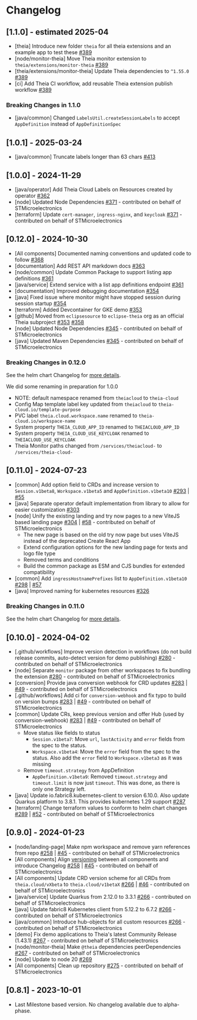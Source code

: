 # Changelog

## [1.1.0] - estimated 2025-04

- [theia] Introduce new folder `theia` for all theia extensions and an example app to test these [#389](https://github.com/eclipse-theia/theia-cloud/pull/389)
- [node/monitor-theia] Move Theia monitor extension to `theia/extensions/monitor-theia` [#389](https://github.com/eclipse-theia/theia-cloud/pull/389)
- [theia/extensions/monitor-theia] Update Theia dependencies to `^1.55.0` [#389](https://github.com/eclipse-theia/theia-cloud/pull/389)
- [ci] Add Theia CI workflow, add reusable Theia extension publish workflow [#389](https://github.com/eclipse-theia/theia-cloud/pull/388)

### Breaking Changes in 1.1.0

- [java/common] Changed `LabelsUtil.createSessionLabels` to accept `AppDefinition` instead of `AppDefinitionSpec`

## [1.0.1] - 2025-03-24

- [java/common] Truncate labels longer than 63 chars [#413](https://github.com/eclipse-theia/theia-cloud/pull/413)

## [1.0.0] - 2024-11-29

- [java/operator] Add Theia Cloud Labels on Resources created by operator [#362](https://github.com/eclipse-theia/theia-cloud/pull/362)
- [node] Updated Node Dependencies [#371](https://github.com/eclipse-theia/theia-cloud/pull/371) - contributed on behalf of STMicroelectronics
- [terraform] Update `cert-manager`, `ingress-nginx`, and `keycloak` [#371](https://github.com/eclipse-theia/theia-cloud/pull/371) - contributed on behalf of STMicroelectronics

## [0.12.0] - 2024-10-30

- [All components] Documented naming conventions and updated code to follow [#368](https://github.com/eclipse-theia/theia-cloud/pull/368)
- [documentation] Add REST API markdown docs [#363](https://github.com/eclipse-theia/theia-cloud/pull/363)
- [node/common] Update Common Package to support listing app definitions [#361](https://github.com/eclipse-theia/theia-cloud/pull/361)
- [java/service] Extend service with a list app definitions endpoint [#361](https://github.com/eclipse-theia/theia-cloud/pull/361)
- [documentation] Improved debugging documentation [#354](https://github.com/eclipse-theia/theia-cloud/pull/354)
- [java] Fixed issue where monitor might have stopped session during session startup [#354](https://github.com/eclipse-theia/theia-cloud/pull/354)
- [terraform] Added Devcontainer for GKE demo [#353](https://github.com/eclipse-theia/theia-cloud/pull/353)
- [github] Moved from `eclipsesource` to `eclipse-theia` org as an official Theia subproject [#353](https://github.com/eclipse-theia/theia-cloud/pull/353) [#358](https://github.com/eclipse-theia/theia-cloud/pull/358)
- [node] Updated Node Dependencies [#345](https://github.com/eclipse-theia/theia-cloud/pull/345) - contributed on behalf of STMicroelectronics
- [java] Updated Maven Dependencies [#345](https://github.com/eclipse-theia/theia-cloud/pull/345) - contributed on behalf of STMicroelectronics

### Breaking Changes in 0.12.0

See the helm chart Changelog for [more details](https://github.com/eclipse-theia/theia-cloud-helm/blob/main/CHANGELOG.md#breaking-changes-in-0120).

We did some renaming in preparation for 1.0.0

- NOTE: default namespace renamed from `theiacloud` to `theia-cloud`
- Config Map template label key updated from `theiacloud` to `theia-cloud.io/template-purpose`
- PVC label `theia.cloud.workspace.name` renamed to `theia-cloud.io/workspace-name`
- System property `THEIA_CLOUD_APP_ID` renamed to `THEIACLOUD_APP_ID`
- System property `THEIA_CLOUD_USE_KEYCLOAK` renamed to `THEIACLOUD_USE_KEYCLOAK`
- Theia Monitor paths changed from `/services/theiacloud-` to `/services/theia-cloud-`

## [0.11.0] - 2024-07-23

- [common] Add option field to CRDs and increase version to `Session.v1beta8`, `Workspace.v1beta5` and `AppDefinition.v1beta10` [#293](https://github.com/eclipse-theia/theia-cloud/pull/293) | [#55](https://github.com/eclipse-theia/theia-cloud-helm/pull/55)
- [java] Separate operator default implementation from library to allow for easier customization [#303](https://github.com/eclipse-theia/theia-cloud/pull/303)
- [node] Unify the existing landing and try now pages to a new ViteJS based landing page [#304](https://github.com/eclipse-theia/theia-cloud/pull/304) | [#58](https://github.com/eclipse-theia/theia-cloud-helm/pull/58) - contributed on behalf of STMicroelectronics
  - The new page is based on the old try now page but uses ViteJS instead of the deprecated Create React App
  - Extend configuration options for the new landing page for texts and logo file type
  - Removed terms and conditions
  - Build the common package as ESM and CJS bundles for extended compatibility
- [common] Add `ingressHostnamePrefixes` list to `AppDefinition.v1beta10` [#298](https://github.com/eclipse-theia/theia-cloud/pull/298) | [#57](https://github.com/eclipse-theia/theia-cloud-helm/pull/57)
- [java] Improved naming for kubernetes resources [#326](https://github.com/eclipse-theia/theia-cloud/pull/326)

### Breaking Changes in 0.11.0

See the helm chart Changelog for [more details](https://github.com/eclipse-theia/theia-cloud-helm/blob/main/CHANGELOG.md).

## [0.10.0] - 2024-04-02

- [.github/workflows] Improve version detection in workflows (do not build release commits, auto-detect version for demo publishing) [#280](https://github.com/eclipse-theia/theia-cloud/pull/280) - contributed on behalf of STMicroelectronics
- [node] Separate `monitor` package from other workspaces to fix bundling the extension [#280](https://github.com/eclipse-theia/theia-cloud/pull/280) - contributed on behalf of STMicroelectronics
- [conversion] Provide java conversion webhook for CRD updates [#283](https://github.com/eclipse-theia/theia-cloud/pull/283) | [#49](https://github.com/eclipse-theia/theia-cloud-helm/pull/49) - contributed on behalf of STMicroelectronics
- [.github/workflows] Add ci for `conversion-webhook` and fix typo to build on version bumps [#283](https://github.com/eclipse-theia/theia-cloud/pull/283) | [#49](https://github.com/eclipse-theia/theia-cloud-helm/pull/49) - contributed on behalf of STMicroelectronics
- [common] Update CRs, keep previous version and offer Hub (used by conversion-webhook) [#283](https://github.com/eclipse-theia/theia-cloud/pull/283) | [#49](https://github.com/eclipse-theia/theia-cloud-helm/pull/49) - contributed on behalf of STMicroelectronics
  - Move status like fields to status
    - `Session.v1beta7`: Move `url`, `lastActivity` and `error` fields from the spec to the status.
    - `Workspace.v1beta4`: Move the `error` field from the spec to the status. Also add the `error` field to `Workspace.v1beta3` as it was missing
  - Remove `timeout.strategy` from AppDefinition
    - `AppDefinition.v1beta9`: Removed `timeout.strategy` and `timeout.limit` is now just `timeout`. This was done, as there is only one Strategy left.
- [java] Update io.fabric8.kubernetes-client to version 6.10.0. Also update Quarkus platform to 3.8.1. This provides kubernetes 1.29 support [#287](https://github.com/eclipse-theia/theia-cloud/pull/287)
- [terraform] Change terraform values to conform to helm chart changes [#289](https://github.com/eclipse-theia/theia-cloud/pull/289) | [#52](https://github.com/eclipse-theia/theia-cloud-helm/pull/52) - contributed on behalf of STMicroelectronics

## [0.9.0] - 2024-01-23

- [node/landing-page] Make npm workspace and remove yarn references from repo [#258](https://github.com/eclipse-theia/theia-cloud/pull/258) | [#45](https://github.com/eclipse-theia/theia-cloud-helm/pull/45) - contributed on behalf of STMicroelectronics
- [All components] Align [versioning](https://github.com/eclipse-theia/theia-cloud#versioning) between all components and introduce Changelog [#258](https://github.com/eclipse-theia/theia-cloud/pull/258) | [#45](https://github.com/eclipse-theia/theia-cloud-helm/pull/45) - contributed on behalf of STMicroelectronics
- [All components] Update CRD version scheme for all CRDs from `theia.cloud/vXbeta` to `theia.cloud/v1betaX` [#266](https://github.com/eclipse-theia/theia-cloud/pull/266) | [#46](https://github.com/eclipse-theia/theia-cloud-helm/pull/46) - contributed on behalf of STMicroelectronics
- [java/service] Update Quarkus from 2.12.0 to 3.3.1 [#266](https://github.com/eclipse-theia/theia-cloud/pull/266) - contributed on behalf of STMicroelectronics
- [java] Update fabric8 Kubernetes client from 5.12.2 to 6.7.2 [#266](https://github.com/eclipse-theia/theia-cloud/pull/266) - contributed on behalf of STMicroelectronics
- [java/common] Introduce hub-objects for all custom resources [#266](https://github.com/eclipse-theia/theia-cloud/pull/266) - contributed on behalf of STMicroelectronics
- [demo] Fix demo applications to Theia's latest Community Release (1.43.1) [#267](https://github.com/eclipse-theia/theia-cloud/pull/267) - contributed on behalf of STMicroelectronics
- [node/monitor-theia] Make `@theia` dependencies peerDependencies [#267](https://github.com/eclipse-theia/theia-cloud/pull/267) - contributed on behalf of STMicroelectronics
- [node] Update to node 20 [#269](https://github.com/eclipse-theia/theia-cloud/pull/269)
- [All components] Clean up repository [#275](https://github.com/eclipse-theia/theia-cloud/pull/275) - contributed on behalf of STMicroelectronics

## [0.8.1] - 2023-10-01

- Last Milestone based version. No changelog available due to alpha-phase.
